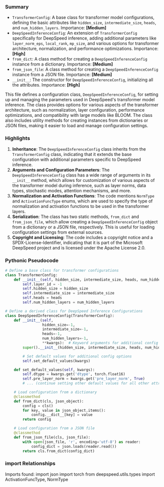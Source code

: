

### Summary



* `TransformerConfig`: A base class for transformer model configurations, defining the basic attributes like `hidden_size`, `intermediate_size`, `heads`, and `num_hidden_layers`. Importance: **[Medium]**
* `DeepSpeedInferenceConfig`: An extension of `TransformerConfig` specifically for DeepSpeed inference, adding additional parameters like `layer_norm_eps`, `local_rank`, `mp_size`, and various options for transformer architecture, normalization, and performance optimizations. Importance: **[High]**
* `from_dict`: A class method for creating a `DeepSpeedInferenceConfig` instance from a dictionary. Importance: **[Medium]**
* `from_json_file`: A class method for creating a `DeepSpeedInferenceConfig` instance from a JSON file. Importance: **[Medium]**
* `__init__`: The constructor for `DeepSpeedInferenceConfig`, initializing all the attributes. Importance: **[High]** 

This file defines a configuration class, `DeepSpeedInferenceConfig`, for setting up and managing the parameters used in DeepSpeed's transformer model inference. The class provides options for various aspects of the transformer architecture, such as normalization, layer configuration, performance optimizations, and compatibility with large models like BLOOM. The class also includes utility methods for creating instances from dictionaries or JSON files, making it easier to load and manage configuration settings.

### Highlights



1. **Inheritance**: The `DeepSpeedInferenceConfig` class inherits from the `TransformerConfig` class, indicating that it extends the base configuration with additional parameters specific to DeepSpeed inference.
2. **Arguments and Configuration Parameters**: The `DeepSpeedInferenceConfig` class has a wide range of arguments in its `__init__` method, which allows for customization of various aspects of the transformer model during inference, such as layer norms, data types, stochastic modes, attention mechanisms, and more.
3. **Normalization and Activation Functions**: The code mentions `NormType` and `ActivationFuncType` enums, which are used to specify the type of normalization and activation functions to be used in the transformer layers.
4. **Serialization**: The class has two static methods, `from_dict` and `from_json_file`, which allow creating a `DeepSpeedInferenceConfig` object from a dictionary or a JSON file, respectively. This is useful for loading configuration settings from external sources.
5. **Copyright and Licensing**: The code includes a copyright notice and a SPDX-License-Identifier, indicating that it is part of the Microsoft DeepSpeed project and is licensed under the Apache License 2.0.

### Pythonic Pseudocode

```python
# Define a base class for transformer configurations
class TransformerConfig:
    def __init__(self, hidden_size, intermediate_size, heads, num_hidden_layers):
        self.layer_id = -1
        self.hidden_size = hidden_size
        self.intermediate_size = intermediate_size
        self.heads = heads
        self.num_hidden_layers = num_hidden_layers

# Define a derived class for DeepSpeed Inference Configurations
class DeepSpeedInferenceConfig(TransformerConfig):
    def __init__(self, 
                 hidden_size=-1, 
                 intermediate_size=-1, 
                 heads=-1, 
                 num_hidden_layers=-1, 
                 **kwargs):  # Keyword arguments for additional config options
        super().__init__(hidden_size, intermediate_size, heads, num_hidden_layers)

        # Set default values for additional config options
        self.set_default_values(kwargs)

    def set_default_values(self, kwargs):
        self.dtype = kwargs.get('dtype', torch.float16)
        self.pre_layer_norm = kwargs.get('pre_layer_norm', True)
        # ... (continue setting other default values for all other attributes)

    # Load configuration from a dictionary
    @classmethod
    def from_dict(cls, json_object):
        config = cls()
        for key, value in json_object.items():
            config.__dict__[key] = value
        return config

    # Load configuration from a JSON file
    @classmethod
    def from_json_file(cls, json_file):
        with open(json_file, 'r', encoding='utf-8') as reader:
            config_dict = json.loads(reader.read())
        return cls.from_dict(config_dict)
```


### import Relationships

Imports found:
import json
import torch
from deepspeed.utils.types import ActivationFuncType, NormType